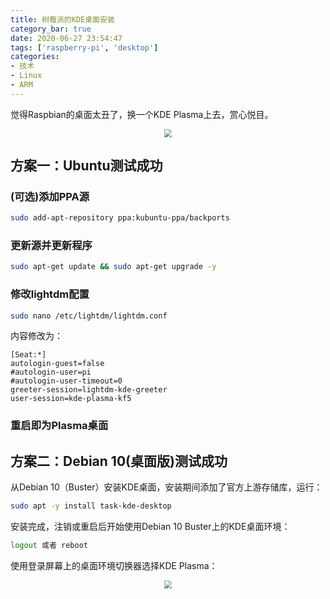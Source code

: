 ```yaml
---
title: 树莓派的KDE桌面安装
category_bar: true
date: 2020-06-27 23:54:47
tags: ['raspberry-pi', 'desktop']
categories:
- 技术
- Linux
- ARM
---
```


觉得Raspbian的桌面太丑了，换一个KDE Plasma上去，赏心悦目。

<div align=center><img src="https://wpcos-1300629776.cos.ap-chengdu.myqcloud.com/Picture/wp/article/202006/raspi_kde/ked.webp" style="zoom:80%;" /></div>

## 方案一：Ubuntu测试成功

### (可选)添加PPA源

```bash
sudo add-apt-repository ppa:kubuntu-ppa/backports
```

### 更新源并更新程序

```bash
sudo apt-get update && sudo apt-get upgrade -y
```

### 修改lightdm配置

```bash
sudo nano /etc/lightdm/lightdm.conf
```

内容修改为：

```
[Seat:*]
autologin-guest=false
#autologin-user=pi
#autologin-user-timeout=0
greeter-session=lightdm-kde-greeter
user-session=kde-plasma-kf5
```

### 重启即为Plasma桌面

## 方案二：Debian 10(桌面版)测试成功

从Debian 10（Buster）安装KDE桌面，安装期间添加了官方上游存储库，运行：

```bash
sudo apt -y install task-kde-desktop
```

安装完成，注销或重启后开始使用Debian 10 Buster上的KDE桌面环境：

```bash
logout 或者 reboot
```

使用登录屏幕上的桌面环境切换器选择KDE Plasma：

<div align=center><img src="https://wpcos-1300629776.cos.ap-chengdu.myqcloud.com/Picture/wp/article/202006/raspi_kde/kde1.png" style="zoom:80%;" /></div>